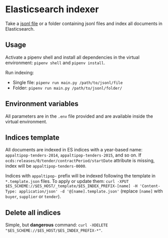 # Elasticsearch indexer

Take a [jsonl file](http://jsonlines.org/) or a folder containing jsonl files and index all documents in Elasticsearch.

## Usage

Activate a pipenv shell and install all dependencies in the virtual environment: `pipenv shell` and `pipenv install`.

Run indexing:

- Single file: `pipenv run main.py /path/to/jsonl/file`
- Folder: `pipenv run main.py /path/to/jsonl/folder/`

## Environment variables

All parameters are in the `.env` file provided and are available inside the virtual environment.

## Indices template

All documents are indexed in ES indices with a year-based name: `appaltipop-tenders-2014`, `appaltipop-tenders-2015`, and so on. If `ocds:releases/0/tender/contractPeriod/startDate` attribute is missing, index will be `appaltipop-tenders-0000`.

Indices with `appaltipop-` prefix will be indexed following the template in `*.template.json` files. To apply or update them: `curl -XPUT $ES_SCHEME://$ES_HOST/_template/$ES_INDEX_PREFIX-[name] -H 'Content-Type: application/json' -d '@[name].template.json'` (replace `[name]` with `buyer`, `supplier` or `tender`).

## Delete all indices

Simple, but **dangerous** command: `curl -XDELETE "$ES_SCHEME://$ES_HOST/$ES_INDEX_PREFIX-*"`.

